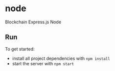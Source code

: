 # node
Blockchain Express.js Node

## Run

To get started:

* install all project dependencies with `npm install`
* start the server with `npm start`
